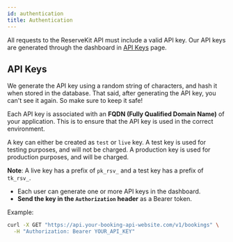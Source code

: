 ```yaml
---
id: authentication
title: Authentication
---
```


All requests to the ReserveKit API must include a valid API key. Our API keys
are generated through the dashboard in [API Keys](https://app.reservekit.io/api-keys) page.

## API Keys

We generate the API key using a random string of characters, and hash it when stored in the database. That
said, after generating the API key, you can't see it again. So make sure to keep it safe!

Each API key is associated with an **FQDN (Fully Qualified Domain Name)** of your application. This is to
ensure that the API key is used in the correct environment.

A key can either be created as `test` or `live` key. A test key is used for testing purposes, and
will not be charged. A production key is used for production purposes, and will be charged.

**Note**: A live key has a prefix of `pk_rsv_` and a test key has a prefix of `tk_rsv_`.

- Each user can generate one or more API keys in the dashboard.
- **Send the key in the `Authorization` header** as a Bearer token.

Example:

```bash
curl -X GET "https://api.your-booking-api-website.com/v1/bookings" \
  -H "Authorization: Bearer YOUR_API_KEY"
```
